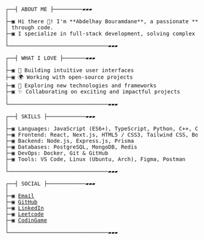 
<pre>

┌──┤ ABOUT ME ├─────────▰▰▰
│
├─▣ Hi there 👋! I'm **Abdelhay Bouramdane**, a passionate **Software Developer** who loves turning ideas into reality
│ through code.
├─▣ I specialize in full-stack development, solving complex problems, and building scalable applications.
│
└───────────────────────────────▰▰▰

┌──┤ WHAT I LOVE ├───────▰▰▰
│
├─▣ 🌟 Building intuitive user interfaces
├─▣ 🌍 Working with open-source projects
├─▣ 🚀 Exploring new technologies and frameworks
├─▣ ✨ Collaborating on exciting and impactful projects
│
└───────────────────────────────▰▰▰

┌──┤ SKILLS ├────────────▰▰▰
│
├─▣ Languages: JavaScript (ES6+), TypeScript, Python, C++, C, Bash
├─▣ Frontend: React, Next.js, HTML5 / CSS3, Tailwind CSS, Bootstrap, Shadcn
├─▣ Backend: Node.js, Express.js, Prisma
├─▣ Databases: PostgreSQL, MongoDB, Redis
├─▣ DevOps: Docker, Git & GitHub
├─▣ Tools: VS Code, Linux (Ubuntu, Arch), Figma, Postman
│
└───────────────────────────────▰▰▰

┌──┤ SOCIAL ├────────────▰▰▰
│
├─▣ <a href="mailto:abdelhaybouramdane@gmail.com">Email</a>
├─▣ <a href="https://github.com/abouramd">GitHub</a>
├─▣ <a href="https://linkedin.com/in/abouramd">LinkedIn</a>
├─▣ <a href="https://leetcode.com/u/abouramd/">Leetcode</a>
├─▣ <a href="https://codingame.com/profile/a02769bc923e885e36be2e1367d86d645638184">CodinGame</a>
│
└───────────────────────────────▰▰▰
</pre>
